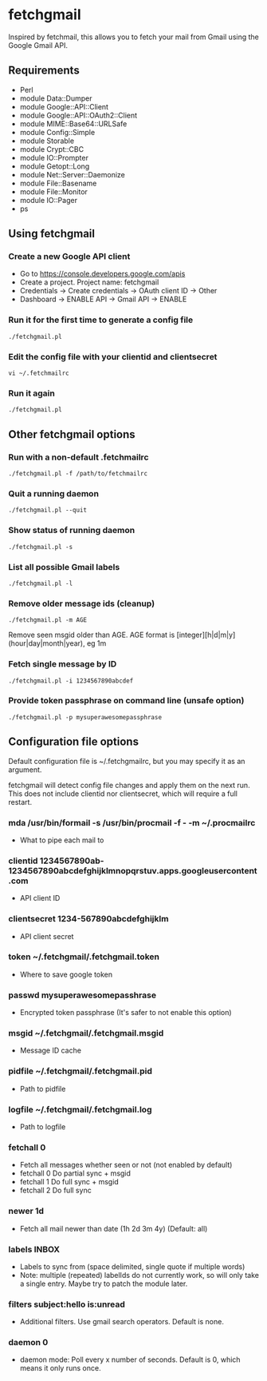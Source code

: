 # fetchgmail
Inspired by fetchmail, this allows you to fetch your mail from Gmail using the Google Gmail API.

## Requirements
- Perl
- module Data::Dumper
- module Google::API::Client
- module Google::API::OAuth2::Client
- module MIME::Base64::URLSafe
- module Config::Simple
- module Storable
- module Crypt::CBC
- module IO::Prompter
- module Getopt::Long
- module Net::Server::Daemonize
- module File::Basename
- module File::Monitor
- module IO::Pager
- ps

## Using fetchgmail

### Create a new Google API client
- Go to https://console.developers.google.com/apis
- Create a project.  Project name: fetchgmail
- Credentials -> Create credentials -> OAuth client ID -> Other
- Dashboard -> ENABLE API -> Gmail API -> ENABLE

### Run it for the first time to generate a config file
    ./fetchgmail.pl

### Edit the config file with your clientid and clientsecret
    vi ~/.fetchmailrc

### Run it again
    ./fetchgmail.pl

## Other fetchgmail options

### Run with a non-default .fetchmailrc
    ./fetchgmail.pl -f /path/to/fetchmailrc

### Quit a running daemon
    ./fetchgmail.pl --quit

### Show status of running daemon
    ./fetchgmail.pl -s

### List all possible Gmail labels
    ./fetchgmail.pl -l

### Remove older message ids (cleanup)
    ./fetchgmail.pl -m AGE  
Remove seen msgid older than AGE.
AGE format is \[integer\]\[h|d|m|y\] (hour|day|month|year), eg 1m

### Fetch single message by ID
    ./fetchgmail.pl -i 1234567890abcdef

### Provide token passphrase on command line (unsafe option)
    ./fetchgmail.pl -p mysuperawesomepassphrase

## Configuration file options

Default configuration file is ~/.fetchgmailrc, but you may specify it as an argument.

fetchgmail will detect config file changes and apply them on the next run.  This does not include clientid nor clientsecret, which will require a full restart.

### mda /usr/bin/formail -s /usr/bin/procmail -f - -m ~/.procmailrc
- What to pipe each mail to

### clientid 1234567890ab-1234567890abcdefghijklmnopqrstuv.apps.googleusercontent.com
- API client ID

### clientsecret 1234-567890abcdefghijklm
- API client secret

### token ~/.fetchgmail/.fetchgmail.token
- Where to save google token

### passwd mysuperawesomepasshrase
- Encrypted token passphrase (It's safer to not enable this option)

### msgid ~/.fetchgmail/.fetchgmail.msgid
- Message ID cache

### pidfile ~/.fetchgmail/.fetchgmail.pid
- Path to pidfile

### logfile ~/.fetchgmail/.fetchgmail.log
- Path to logfile

### fetchall 0
- Fetch all messages whether seen or not (not enabled by default)
- fetchall 0    Do partial sync + msgid
- fetchall 1    Do full sync + msgid
- fetchall 2    Do full sync

### newer 1d
- Fetch all mail newer than date (1h 2d 3m 4y) (Default: all)

### labels INBOX
- Labels to sync from (space delimited, single quote if multiple words)
- Note: multiple (repeated) labelIds do not currently work, so will only take a single entry.  Maybe try to patch the module later.

### filters subject:hello is:unread
- Additional filters.  Use gmail search operators.  Default is none.

### daemon 0
- daemon mode:  Poll every x number of seconds.  Default is 0, which means it only runs once.

